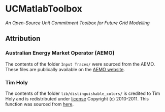 # UCMatlabToolbox

_An Open-Source Unit Commitment Toolbox for Future Grid Modelling_

## Attribution

### Australian Energy Market Operator (AEMO)

The contents of the folder `Input Traces/` were sourced from the AEMO. These files are publically available on the [AEMO website](https://www.aemo.com.au).

### Tim Holy

The contents of the folder `lib/distinguishable_colors/` is credited to Tim Holy and is redistributed under [license](lib/distinguishable_colors/license.txt) Copyright (c) 2010-2011. This function was sourced from [here](http://au.mathworks.com/matlabcentral/fileexchange/29702-generate-maximally-perceptually-distinct-colors?focused=5178885&tab=function).